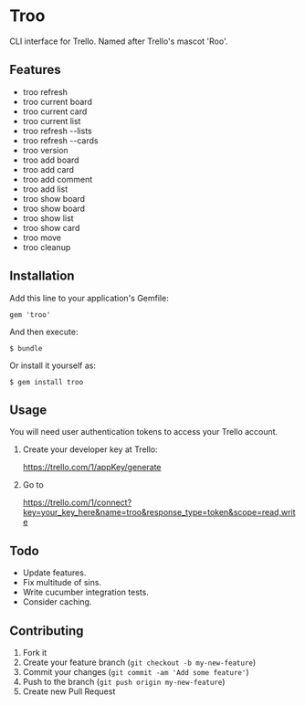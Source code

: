 # Troo

CLI interface for Trello. Named after Trello's mascot 'Roo'.

## Features

- troo refresh
- troo current board
- troo current card
- troo current list
- troo refresh --lists
- troo refresh --cards
- troo version
- troo add board
- troo add card
- troo add comment
- troo add list
- troo show board
- troo show board
- troo show list
- troo show card
- troo move
- troo cleanup

## Installation

Add this line to your application's Gemfile:

    gem 'troo'

And then execute:

    $ bundle

Or install it yourself as:

    $ gem install troo

## Usage

You will need user authentication tokens to access your Trello account.

1) Create your developer key at Trello:

    https://trello.com/1/appKey/generate

2) Go to

    https://trello.com/1/connect?key=your_key_here&name=troo&response_type=token&scope=read,write


## Todo

- Update features.
- Fix multitude of sins.
- Write cucumber integration tests.
- Consider caching.

## Contributing

1. Fork it
2. Create your feature branch (`git checkout -b my-new-feature`)
3. Commit your changes (`git commit -am 'Add some feature'`)
4. Push to the branch (`git push origin my-new-feature`)
5. Create new Pull Request

